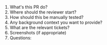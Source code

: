 1. What's this PR do?
2. Where should the reviewer start?
3. How should this be manually tested?
4. Any background context you want to provide?
5. What are the relevant tickets?
6. Screenshots (if appropriate)
7. Questions:
